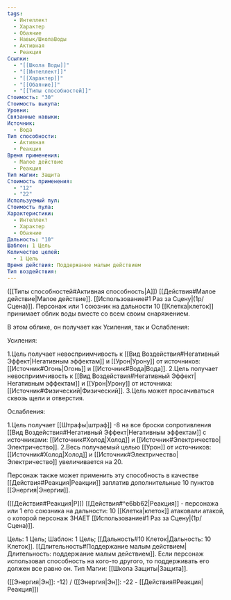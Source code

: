```yaml
---
tags:
  - Интеллект
  - Характер
  - Обаяние
  - Навык/ШколаВоды
  - Активная
  - Реакция
Ссылки:
  - "[[Школа Воды]]"
  - "[[Интеллект]]"
  - "[[Характер]]"
  - "[[Обаяние]]"
  - "[[Типы способностей]]"
Стоимость: "30"
Стоимость выкупа: 
Уровни: 
Связанные навыки: 
Источник:
  - Вода
Тип способности:
  - Активная
  - Реакция
Время применения:
  - Малое действие
  - Реакция
Тип магии: Защита
Стоимость применения:
  - "12"
  - "22"
Используемый пул: 
Стоимость пула: 
Характеристики:
  - Интеллект
  - Характер
  - Обаяние
Дальность: "10"
Шаблон: 1 Цель
Количество целей:
  - 1 Цель
Время действия: Поддержание малым действием
Тип воздействия:
---
```

([[Типы способностей#Активная способность|А]]) [[Действия#Малое действие|Малое действие]]. [[Использование#1 Раз за Сцену|(1р/Сцена)]].  Персонаж или 1 союзник на дальности 10 [[Клетка|клеток]] принимает облик воды вместе со всем своим снаряжением.

В этом облике, он получает как Усиления, так и Ослабления:

Усиления:

1.Цель получает невосприимчивость к [[Вид Воздействия#Негативный Эффект|Негативным эффектам]] и [[Урон|Урону]] от источников: [[Источник#Огонь|Огонь]] и [[Источник#Вода|Вода]].
2.Цель получает невосприимчивость к [[Вид Воздействия#Негативный Эффект|Негативным эффектам]] и [[Урон|Урону]] от источника: [[Источник#Физический|Физический]].
3.Цель может просачиваться сквозь щели и отверстия. 

Ослабления:

1.Цель получает [[Штрафы|штраф]] -8 на все броски сопротивления [[Вид Воздействия#Негативный Эффект|Негативным эффектам]] с источниками: [[Источник#Холод|Холод]] и [[Источник#Электричество|Электричество]].
2.Весь получаемый целью [[Урон]] от источников: [[Источник#Холод|Холод]] и [[Источник#Электричество|Электричество]] увеличивается на 20. 

Персонаж также может применить эту способность в качестве [[Действия#Реакция|Реакции]] заплатив дополнительные 10 пунктов [[Энергия|Энергии]].

([[Действия#Реакция|Р]]) [[Действия#^e6bb62|Реакция]] - персонажа или 1 его союзника на дальности: 10 [[Клетка|клеток]] атаковали атакой, о которой персонаж ЗНАЕТ [[Использование#1 Раз за Сцену|(1р/Сцена)]]. 

Цель: 1 Цель; Шаблон: 1 Цель; [[Дальность#10 Клеток|Дальность: 10 Клеток]]. [[Длительность#Поддержание малым действием|Длительность: поддержание малым действием]]. Если персонаж использовал способность на кого-то другого, то поддерживать его должен все равно он. Тип Магии: [[Школа Защиты|Защита]]. 

([[Энергия|Эн]]: -12) / ([[Энергия|Эн]]: -22 - [[Действия#Реакция|Реакция]])